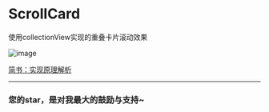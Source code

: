 # ScrollCard
使用collectionView实现的重叠卡片滚动效果

![image](https://github.com/splsylp/ScrollCard/blob/master/ScrollCard.gif)

[简书：实现原理解析](http://www.jianshu.com/p/086309689041)

---
### 您的star，是对我最大的鼓励与支持~


